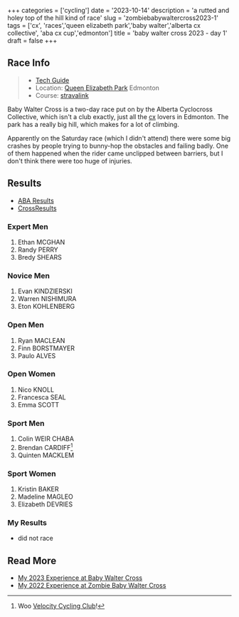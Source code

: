+++
categories = ['cycling']
date = '2023-10-14'
description = 'a rutted and holey top of the hill kind of race'
slug = 'zombiebabywaltercross2023-1'
tags = ['cx', 'races','queen elizabeth park','baby walter','alberta cx collective', 'aba cx cup','edmonton']
title = 'baby walter cross 2023 - day 1'
draft = false
+++
## Race Info

> * [Tech Guide](https://www.ertc.org/bwcx) 
> * Location: [Queen Elizabeth Park](/../queenelizabethpark/) Edmonton
> * Course: [stravalink](http://www.strava.com/segments/30178771)

Baby Walter Cross is a two-day race put on by the Alberta Cyclocross Collective, which isn't a club exactly, just all the [cx](../cx/) lovers in Edmonton. The park has a really big hill, which makes for a lot of climbing.

Apparently on the Saturday race (which I didn't attend) there were some big crashes by people trying to bunny-hop the obstacles and failing badly. One of them happened when the rider came unclipped between barriers, but I don't think there were too huge of injuries.

## Results

* [ABA Results](https://zone4.ca/race/2023-10-14/e450439a/results)
* [CrossResults](https://www.crossresults.com/race/11891)

### Expert Men

1. Ethan MCGHAN
2. Randy PERRY
3. Bredy SHEARS

### Novice Men

1. Evan KINDZIERSKI
2. Warren NISHIMURA
3. Eton KOHLENBERG

### Open Men

1. Ryan MACLEAN
2. Finn BORSTMAYER
3. Paulo ALVES

### Open Women

1. Nico KNOLL
2. Francesca SEAL
3. Emma SCOTT

### Sport Men

1. Colin WEIR CHABA
2. Brendan CARDIFF[^1]
3. Quinten MACKLEM

[^1]: Woo [Velocity Cycling Club](../vcc/)!

### Sport Women

1. Kristin BAKER
2. Madeline MAGLEO
3. Elizabeth DEVRIES

### My Results

* did not race

## Read More

* [My 2023 Experience at Baby Walter Cross](../babywaltercross2023/)
* [My 2022 Experience at Zombie Baby Walter Cross](../zombiebabywaltercross2022/)
